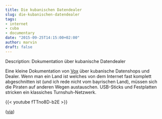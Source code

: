 ```yaml
---
title: Die kubanischen Datendealer
slug: die-kubanischen-datendealer
tags:
- internet
- cuba
- documentary
date: "2015-09-25T14:15:00+02:00"
author: marvin
draft: false
---
```

Description: Dokumentation über kubanische Datendealer

Eine kleine Dokumentation von [Vox](https://www.vox.com/2015/9/21/9352095/netflix-cuba-paquete-internet) über kubanische Datenshops und Dealer. Wenn man ein Land ist welches von dem Internet fast komplett abgeschnitten ist (und ich rede nicht vom bayrischen Land), müssen sich die Piraten auf anderen Wegen austauschen. USB-Sticks und Festplatten stricken ein klassiches Turnshuh-Netzwerk.

{{< youtube fTTno8D-b2E >}}

([via](http://www.nerdcore.de/2015/09/24/inside-a-cuban-digital-pirate-market/))